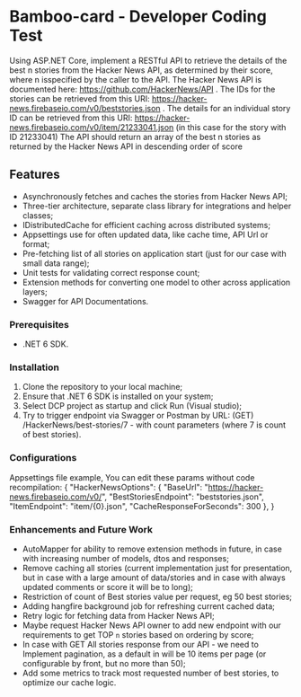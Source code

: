 # Bamboo-card - Developer Coding Test

Using ASP.NET Core, implement a RESTful API to retrieve the details of the best
n stories from the Hacker News API, as determined by their score, where
n isspecified by the caller to the API.
The Hacker News API is documented here:
https://github.com/HackerNews/API
.
The IDs for the stories can be retrieved from this URI:
https://hacker-news.firebaseio.com/v0/beststories.json
.
The details for an individual story ID can be retrieved from this URI:
https://hacker-news.firebaseio.com/v0/item/21233041.json
(in this case for the story with ID 21233041)
The API should return an array of the best n stories as returned by the Hacker News API in
descending order of score

## Features

- Asynchronously fetches and caches the stories from Hacker News API;
- Three-tier architecture, separate class library for integrations and helper classes;
- IDistributedCache for efficient caching across distributed systems;
- Appsettings use for often updated data, like cache time, API Url or format;
- Pre-fetching list of all stories on application start (just for our case with small data range);
- Unit tests for validating correct response count;
- Extension methods for converting one model to other across application layers;
- Swagger for API Documentations.


### Prerequisites
- .NET 6 SDK.

### Installation

1. Clone the repository to your local machine;
2. Ensure that .NET 6 SDK is installed on your system;
3. Select DCP project as startup and click Run (Visual studio);
4. Try to trigger endpoint via Swagger or Postman by URL: (GET) /HackerNews/best-stories/7 - with count parameters (where 7 is count of best stories).

### Configurations
Appsettings file example, You can edit these params without code recompilation:
{
  "HackerNewsOptions": {
    "BaseUrl": "https://hacker-news.firebaseio.com/v0/",
    "BestStoriesEndpoint": "beststories.json",
    "ItemEndpoint": "item/{0}.json",
    "CacheResponseForSeconds": 300
  },
}

### Enhancements and Future Work
- AutoMapper for ability to remove extension methods in future, in case with increasing number of models, dtos and responses;
- Remove caching all stories (current implementation just for presentation, but in case with a large amount of data/stories
and in case with always updated comments or score it will be to long);
- Restriction of count of Best stories value per request, eg 50 best stories;
- Adding hangfire background job for refreshing current cached data;
- Retry logic for fetching data from Hacker News API;
- Maybe request Hacker News API owner to add new endpoint with our requirements to get TOP `n` stories based on ordering by score;
- In case with GET All stories response from our API - we need to Implement pagination, as a default in will be 10 items per page (or configurable by front, but no more than 50);
- Add some metrics to track most requested number of best stories, to optimize our cache logic.